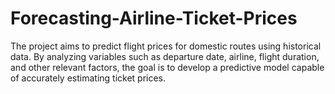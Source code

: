 # Forecasting-Airline-Ticket-Prices
The project aims to predict flight prices for domestic routes using historical data. By analyzing variables such as departure date, airline, flight duration, and other relevant factors, the goal is to develop a predictive model capable of accurately estimating ticket prices. 
